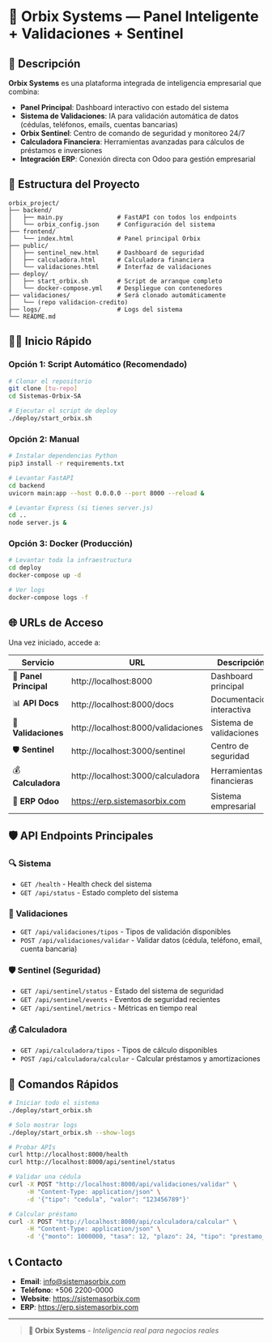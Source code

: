 # 🧠 Orbix Systems — Panel Inteligente + Validaciones + Sentinel

## 🚀 Descripción

**Orbix Systems** es una plataforma integrada de inteligencia empresarial que combina:

- **Panel Principal**: Dashboard interactivo con estado del sistema
- **Sistema de Validaciones**: IA para validación automática de datos (cédulas, teléfonos, emails, cuentas bancarias)
- **Orbix Sentinel**: Centro de comando de seguridad y monitoreo 24/7
- **Calculadora Financiera**: Herramientas avanzadas para cálculos de préstamos e inversiones
- **Integración ERP**: Conexión directa con Odoo para gestión empresarial

## 📁 Estructura del Proyecto

```
orbix_project/
├── backend/
│   ├── main.py               # FastAPI con todos los endpoints
│   └── orbix_config.json     # Configuración del sistema
├── frontend/
│   └── index.html            # Panel principal Orbix
├── public/
│   ├── sentinel_new.html     # Dashboard de seguridad
│   ├── calculadora.html      # Calculadora financiera
│   └── validaciones.html     # Interfaz de validaciones
├── deploy/
│   ├── start_orbix.sh        # Script de arranque completo
│   └── docker-compose.yml    # Despliegue con contenedores
├── validaciones/             # Será clonado automáticamente
│   └── (repo validacion-credito)
├── logs/                     # Logs del sistema
└── README.md
```

## 🏃‍♂️ Inicio Rápido

### Opción 1: Script Automático (Recomendado)

```bash
# Clonar el repositorio
git clone [tu-repo]
cd Sistemas-Orbix-SA

# Ejecutar el script de deploy
./deploy/start_orbix.sh
```

### Opción 2: Manual

```bash
# Instalar dependencias Python
pip3 install -r requirements.txt

# Levantar FastAPI
cd backend
uvicorn main:app --host 0.0.0.0 --port 8000 --reload &

# Levantar Express (si tienes server.js)
cd ..
node server.js &
```

### Opción 3: Docker (Producción)

```bash
# Levantar toda la infraestructura
cd deploy
docker-compose up -d

# Ver logs
docker-compose logs -f
```

## 🌐 URLs de Acceso

Una vez iniciado, accede a:

| Servicio | URL | Descripción |
|----------|-----|-------------|
| 🧠 **Panel Principal** | http://localhost:8000 | Dashboard principal |
| 📊 **API Docs** | http://localhost:8000/docs | Documentación interactiva |
| 🧮 **Validaciones** | http://localhost:8000/validaciones | Sistema de validaciones |
| 🛡️ **Sentinel** | http://localhost:3000/sentinel | Centro de seguridad |
| 💰 **Calculadora** | http://localhost:3000/calculadora | Herramientas financieras |
| 🚀 **ERP Odoo** | https://erp.sistemasorbix.com | Sistema empresarial |

## 🛡️ API Endpoints Principales

### 🔍 Sistema
- `GET /health` - Health check del sistema
- `GET /api/status` - Estado completo del sistema

### 🧮 Validaciones
- `GET /api/validaciones/tipos` - Tipos de validación disponibles
- `POST /api/validaciones/validar` - Validar datos (cédula, teléfono, email, cuenta bancaria)

### 🛡️ Sentinel (Seguridad)
- `GET /api/sentinel/status` - Estado del sistema de seguridad
- `GET /api/sentinel/events` - Eventos de seguridad recientes
- `GET /api/sentinel/metrics` - Métricas en tiempo real

### 💰 Calculadora
- `GET /api/calculadora/tipos` - Tipos de cálculo disponibles
- `POST /api/calculadora/calcular` - Calcular préstamos y amortizaciones

## 🎯 Comandos Rápidos

```bash
# Iniciar todo el sistema
./deploy/start_orbix.sh

# Solo mostrar logs
./deploy/start_orbix.sh --show-logs

# Probar APIs
curl http://localhost:8000/health
curl http://localhost:8000/api/sentinel/status

# Validar una cédula
curl -X POST "http://localhost:8000/api/validaciones/validar" \
     -H "Content-Type: application/json" \
     -d '{"tipo": "cedula", "valor": "123456789"}'

# Calcular préstamo
curl -X POST "http://localhost:8000/api/calculadora/calcular" \
     -H "Content-Type: application/json" \
     -d '{"monto": 1000000, "tasa": 12, "plazo": 24, "tipo": "prestamo_personal"}'
```

## 📞 Contacto

- **Email**: info@sistemasorbix.com
- **Teléfono**: +506 2200-0000
- **Website**: https://sistemasorbix.com
- **ERP**: https://erp.sistemasorbix.com

---

> **🧠 Orbix Systems** - *Inteligencia real para negocios reales*
